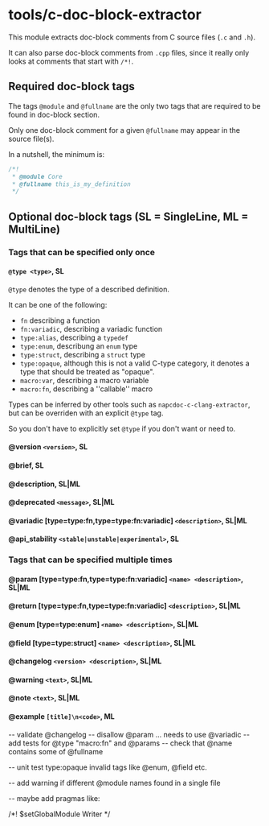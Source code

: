 # tools/c-doc-block-extractor

This module extracts doc-block comments from C source files (`.c` and `.h`).

It can also parse doc-block comments from `.cpp` files, since it really only looks at comments that start with `/*!`.

## Required doc-block tags

The tags `@module` and `@fullname` are the only two tags that are required to be found in doc-block section.

Only one doc-block comment for a given `@fullname` may appear in the source file(s).

In a nutshell, the minimum is:

```c
/*!
 * @module Core
 * @fullname this_is_my_definition
 */
```

## Optional doc-block tags (SL = SingleLine, ML = MultiLine)

### Tags that can be specified only once

#### `@type <type>`, SL

`@type` denotes the type of a described definition.

It can be one of the following:

- `fn` describing a function
- `fn:variadic`, describing a variadic function
- `type:alias`, describing a `typedef`
- `type:enum`, describung an `enum` type
- `type:struct`, describing a `struct` type
- `type:opaque`, although this is not a valid C-type category, it denotes a type that should be treated as "opaque".
- `macro:var`, describing a macro variable
- `macro:fn`, describing a ''callable'' macro

Types can be inferred by other tools such as `napcdoc-c-clang-extractor`, but can be overriden with an explicit `@type` tag.

So you don't have to explicitly set `@type` if you don't want or need to.

#### @version `<version>`, SL
#### @brief, SL
#### @description, SL|ML
#### @deprecated `<message>`, SL|ML
#### @variadic [type=type:fn,type=type:fn:variadic] `<description>`, SL|ML
#### @api_stability `<stable|unstable|experimental>`, SL

### Tags that can be specified multiple times

#### @param [type=type:fn,type=type:fn:variadic] `<name> <description>`, SL|ML
#### @return [type=type:fn,type=type:fn:variadic] `<description>`, SL|ML
#### @enum [type=type:enum] `<name> <description>`, SL|ML
#### @field [type=type:struct] `<name> <description>`, SL|ML
#### @changelog `<version> <description>`, SL|ML
#### @warning `<text>`, SL|ML
#### @note `<text>`, SL|ML
#### @example `[title]\n<code>`, ML



-- validate @changelog
-- disallow @param ... <DESC> needs to use @variadic
-- add tests for @type "macro:fn" and @params
-- check that @name contains some of @fullname


-- unit test type:opaque invalid tags like @enum, @field etc.

-- add warning if different @module names found in a single file

-- maybe add pragmas like:

/*! $setGlobalModule Writer */
